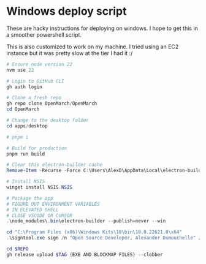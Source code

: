 # Windows deploy script

These are hacky instructions for deploying on windows.
I hope to get this in a smoother powershell script.

This is also customized to work on my machine.
I tried using an EC2 instance but it was pretty slow at the tier I had it :/

```powershell
# Ensure node version 22
nvm use 22

# Login to GitHub CLI
gh auth login

# Clone a fresh repo
gh repo clone OpenMarch/OpenMarch
cd OpenMarch

# Change to the desktop folder
cd apps/desktop

# pnpm i

# Build for production
pnpm run build

# Clear this electron-builder cache
Remove-Item -Recurse -Force C:\Users\AlexD\AppData\Local\electron-builder\Cache

# Install NSIS
winget install NSIS.NSIS

# Package the app
# FIGURE OUT ENVIRONMENT VARIABLES
# IN ELEVATED SHELL
# CLOSE VSCODE OR CURSOR
.\node_modules\.bin\electron-builder --publish=never --win

cd "C:\Program Files (x86)\Windows Kits\10\bin\10.0.22621.0\x64"
.\signtool.exe sign /n "Open Source Developer, Alexander Dumouchelle" /t http://time.certum.pl/ /fd sha256 /v $PATH_TO_EXE

cd $REPO
gh release upload $TAG {EXE AND BLOCKMAP FILES} --clobber
```
